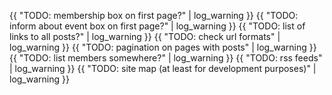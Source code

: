 ---
---
{{ "TODO: membership box on first page?" | log_warning }}
{{ "TODO: inform about event box on first page?" | log_warning }}
{{ "TODO: list of links to all posts?" | log_warning }}
{{ "TODO: check url formats" | log_warning }}
{{ "TODO: pagination on pages with posts" | log_warning }}
{{ "TODO: list members somewhere?" | log_warning }}
{{ "TODO: rss feeds" | log_warning }}
{{ "TODO: site map (at least for development purposes)" | log_warning }}
